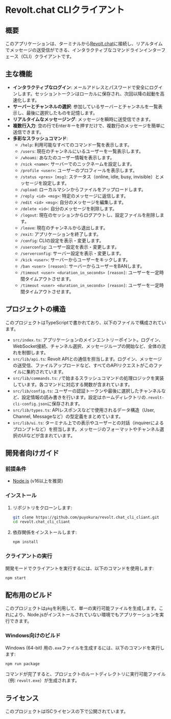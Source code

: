 # Revolt.chat CLIクライアント

## 概要

このアプリケーションは、ターミナルから[Revolt.chat](https://revolt.chat)に接続し、リアルタイムでメッセージの送受信ができる、インタラクティブなコマンドラインインターフェース（CLI）クライアントです。

## 主な機能

-   **インタラクティブなログイン**: メールアドレスとパスワードで安全にログインします。セッショントークンはローカルに保存され、次回以降の起動を高速化します。
-   **サーバーとチャンネルの選択**: 参加しているサーバーとチャンネルを一覧表示し、最後に選択したものを記憶します。
-   **リアルタイムなメッセージング**: メッセージを瞬時に送受信できます。
-   **複数行入力**: 空の行でEnterキーを押すだけで、複数行のメッセージを簡単に送信できます。
-   **多彩なスラッシュコマンド**:
    -   `/help`: 利用可能なすべてのコマンド一覧を表示します。
    -   `/users`: 現在のチャンネルにいるユーザーを一覧表示します。
    -   `/whoami`: あなたのユーザー情報を表示します。
    -   `/nick <name>`: サーバーでのニックネームを設定します。
    -   `/profile <user>`: ユーザーのプロフィールを表示します。
    -   `/status <pres> [msg]`: ステータス（online, idle, busy, invisible）とメッセージを設定します。
    -   `/upload`: ローカルマシンからファイルをアップロードします。
    -   `/reply <id> <msg>`: 特定のメッセージに返信します。
    -   `/edit <id> <msg>`: 自分のメッセージを編集します。
    -   `/delete <id>`: 自分のメッセージを削除します。
    -   `/logout`: 現在のセッションからログアウトし、設定ファイルを削除します。
    -   `/leave`: 現在のチャンネルから退出します。
    -   `/exit`: アプリケーションを終了します。
    -   `/config`: CLIの設定を表示・変更します。
    -   `/userconfig`: ユーザー設定を表示・変更します。
    -   `/serverconfig`: サーバー設定を表示・変更します。
    -   `/kick <user>`: サーバーからユーザーをキックします。
    -   `/ban <user> [reason]`: サーバーからユーザーをBANします。
    -   `/timeout <user> <duration_in_seconds> [reason]`: ユーザーを一定時間タイムアウトさせます。
    -   `/timeout <user> <duration_in_seconds> [reason]`: ユーザーを一定時間タイムアウトさせます。

## プロジェクトの構造

このプロジェクトはTypeScriptで書かれており、以下のファイルで構成されています。

-   `src/index.ts`: アプリケーションのメインエントリーポイント。ログイン、WebSocket接続、チャンネル選択、メッセージループの開始など、全体の流れを制御します。
-   `src/lib/api.ts`: Revolt APIとの通信を担当します。ログイン、メッセージの送受信、ファイルアップロードなど、すべてのAPIリクエストがこのファイルに集約されています。
-   `src/lib/commands.ts`: `/`で始まるスラッシュコマンドの処理ロジックを実装しています。各コマンドに対応する関数が含まれています。
-   `src/lib/config.ts`: ユーザーの認証トークンや最後に選択したチャンネルなど、設定情報の読み書きを行います。設定はホームディレクトリの`.revolt-cli-config.json`に保存されます。
-   `src/lib/types.ts`: APIレスポンスなどで使用されるデータ構造（User, Channel, Messageなど）の型定義をまとめています。
-   `src/lib/ui.ts`: ターミナル上での表示やユーザーとの対話（inquirerによるプロンプトなど）を担当します。メッセージのフォーマットやチャンネル選択のUIなどが含まれています。

## 開発者向けガイド

### 前提条件

-   [Node.js](https://nodejs.org/) (v16以上を推奨)

### インストール

1.  リポジトリをクローンします:
    ```sh
    git clone https://github.com/puyokura/revolt.chat_cli_cliant.git
    cd revolt.chat_cli_cliant
    ```

2.  依存関係をインストールします:
    ```sh
    npm install
    ```

### クライアントの実行

開発モードでクライアントを実行するには、以下のコマンドを使用します:

```sh
npm start
```

## 配布用のビルド

このプロジェクトは`pkg`を利用して、単一の実行可能ファイルを生成します。これにより、Node.jsがインストールされていない環境でもアプリケーションを実行できます。

### Windows向けのビルド

Windows (64-bit) 用の`.exe`ファイルを生成するには、以下のコマンドを実行します:

```sh
npm run package
```

コマンドが完了すると、プロジェクトのルートディレクトリに実行可能ファイル（例: `revolt.exe`）が生成されます。

## ライセンス

このプロジェクトはISCライセンスの下で公開されています。